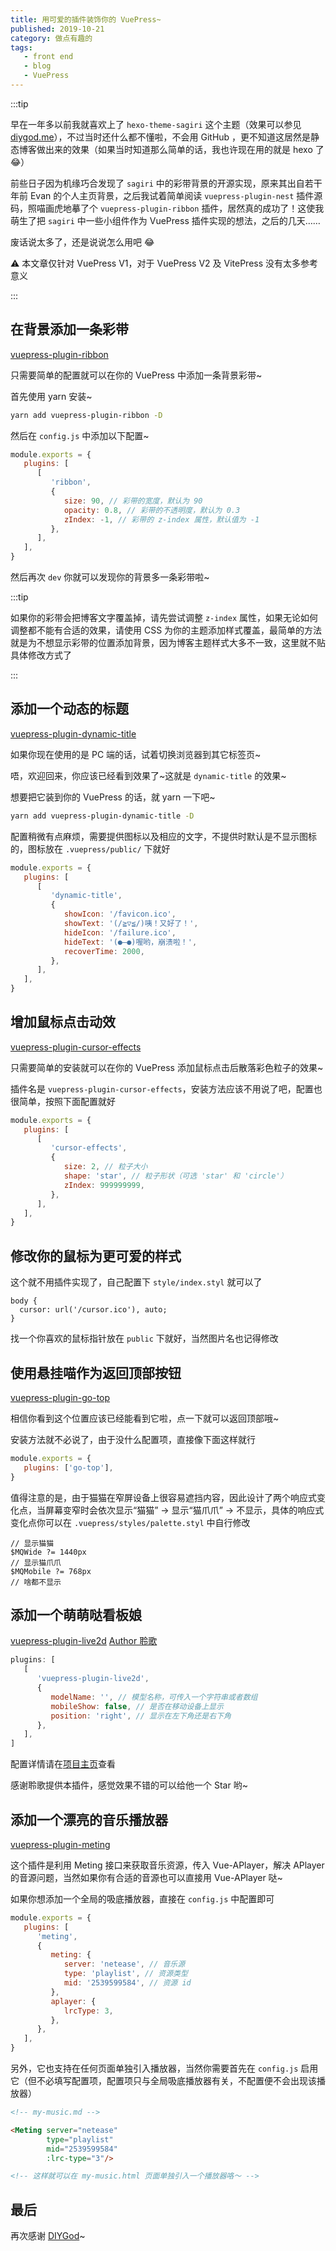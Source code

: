 ```yaml
---
title: 用可爱的插件装饰你的 VuePress~
published: 2019-10-21
category: 做点有趣的
tags:
   - front end
   - blog
   - VuePress
---
```


:::tip

早在一年多以前我就喜欢上了 `hexo-theme-sagiri` 这个主题（效果可以参见 [diygod.me](https://diygod.me/)），不过当时还什么都不懂啦，不会用 GitHub ，更不知道这居然是静态博客做出来的效果（如果当时知道那么简单的话，我也许现在用的就是 hexo 了 :joy:）

前些日子因为机缘巧合发现了 `sagiri` 中的彩带背景的开源实现，原来其出自若干年前 Evan 的个人主页背景，之后我试着简单阅读 `vuepress-plugin-nest` 插件源码，照喵画虎地摹了个 `vuepress-plugin-ribbon` 插件，居然真的成功了！这使我萌生了把 `sagiri` 中一些小组件作为 VuePress 插件实现的想法，之后的几天……

废话说太多了，还是说说怎么用吧 :joy:

:warning: 本文章仅针对 VuePress V1，对于 VuePress V2 及 VitePress 没有太多参考意义

:::

<!-- more -->

## 在背景添加一条彩带

[vuepress-plugin-ribbon](https://github.com/moefyit/vuepress-plugin-ribbon)

只需要简单的配置就可以在你的 VuePress 中添加一条背景彩带~

首先使用 yarn 安装~

```bash
yarn add vuepress-plugin-ribbon -D
```

然后在 `config.js` 中添加以下配置~

```js
module.exports = {
   plugins: [
      [
         'ribbon',
         {
            size: 90, // 彩带的宽度，默认为 90
            opacity: 0.8, // 彩带的不透明度，默认为 0.3
            zIndex: -1, // 彩带的 z-index 属性，默认值为 -1
         },
      ],
   ],
}
```

然后再次 `dev` 你就可以发现你的背景多一条彩带啦~

:::tip

如果你的彩带会把博客文字覆盖掉，请先尝试调整 `z-index` 属性，如果无论如何调整都不能有合适的效果，请使用 CSS 为你的主题添加样式覆盖，最简单的方法就是为不想显示彩带的位置添加背景，因为博客主题样式大多不一致，这里就不贴具体修改方式了

:::

## 添加一个动态的标题

[vuepress-plugin-dynamic-title](https://github.com/moefyit/vuepress-plugin-dynamic-title)

如果你现在使用的是 PC 端的话，试着切换浏览器到其它标签页~

唔，欢迎回来，你应该已经看到效果了~这就是 `dynamic-title` 的效果~

想要把它装到你的 VuePress 的话，就 yarn 一下吧~

```bash
yarn add vuepress-plugin-dynamic-title -D
```

配置稍微有点麻烦，需要提供图标以及相应的文字，不提供时默认是不显示图标的，图标放在 `.vuepress/public/` 下就好

```js
module.exports = {
   plugins: [
      [
         'dynamic-title',
         {
            showIcon: '/favicon.ico',
            showText: '(/≧▽≦/)咦！又好了！',
            hideIcon: '/failure.ico',
            hideText: '(●—●)喔哟，崩溃啦！',
            recoverTime: 2000,
         },
      ],
   ],
}
```

## 增加鼠标点击动效

[vuepress-plugin-cursor-effects](https://github.com/moefyit/vuepress-plugin-cursor-effects)

只需要简单的安装就可以在你的 VuePress 添加鼠标点击后散落彩色粒子的效果~

插件名是 `vuepress-plugin-cursor-effects`，安装方法应该不用说了吧，配置也很简单，按照下面配置就好

```js
module.exports = {
   plugins: [
      [
         'cursor-effects',
         {
            size: 2, // 粒子大小
            shape: 'star', // 粒子形状（可选 'star' 和 'circle'）
            zIndex: 999999999,
         },
      ],
   ],
}
```

## 修改你的鼠标为更可爱的样式

这个就不用插件实现了，自己配置下 `style/index.styl` 就可以了

```stylus
body {
  cursor: url('/cursor.ico'), auto;
}
```

找一个你喜欢的鼠标指针放在 `public` 下就好，当然图片名也记得修改

## 使用悬挂喵作为返回顶部按钮

[vuepress-plugin-go-top](https://github.com/moefyit/vuepress-plugin-go-top)

相信你看到这个位置应该已经能看到它啦，点一下就可以返回顶部哦~

安装方法就不必说了，由于没什么配置项，直接像下面这样就行

```js
module.exports = {
   plugins: ['go-top'],
}
```

值得注意的是，由于猫猫在窄屏设备上很容易遮挡内容，因此设计了两个响应式变化点，当屏幕变窄时会依次显示“猫猫” -> 显示“猫爪爪” -> 不显示，具体的响应式变化点你可以在 `.vuepress/styles/palette.styl` 中自行修改

```stylus
// 显示猫猫
$MQWide ?= 1440px
// 显示猫爪爪
$MQMobile ?= 768px
// 啥都不显示
```

## 添加一个萌萌哒看板娘

[vuepress-plugin-live2d](https://github.com/yanjun0501/vuepress-plugin-live2d) [Author 聆歌](https://github.com/yanjun0501/vuepress-plugin-live2d)

```js
plugins: [
   [
      'vuepress-plugin-live2d',
      {
         modelName: '', // 模型名称，可传入一个字符串或者数组
         mobileShow: false, // 是否在移动设备上显示
         position: 'right', // 显示在左下角还是右下角
      },
   ],
]
```

配置详情请在[项目主页](https://github.com/yanjun0501/vuepress-plugin-live2d)查看

感谢聆歌提供本插件，感觉效果不错的可以给他一个 Star 哟~

## 添加一个漂亮的音乐播放器

[vuepress-plugin-meting](https://github.com/moefyit/vuepress-plugin-meting)

这个插件是利用 Meting 接口来获取音乐资源，传入 Vue-APlayer，解决 APlayer 的音源问题，当然如果你有合适的音源也可以直接用 Vue-APlayer 哒~

如果你想添加一个全局的吸底播放器，直接在 `config.js` 中配置即可

```js
module.exports = {
   plugins: [
      'meting',
      {
         meting: {
            server: 'netease', // 音乐源
            type: 'playlist', // 资源类型
            mid: '2539599584', // 资源 id
         },
         aplayer: {
            lrcType: 3,
         },
      },
   ],
}
```

另外，它也支持在任何页面单独引入播放器，当然你需要首先在 `config.js` 启用它（但不必填写配置项，配置项只与全局吸底播放器有关，不配置便不会出现该播放器）

```markdown
<!-- my-music.md -->

<Meting server="netease"
        type="playlist"
        mid="2539599584"
        :lrc-type="3"/>

<!-- 这样就可以在 my-music.html 页面单独引入一个播放器咯～ -->
```

## 最后

再次感谢 [DIYGod](https://github.com/DIYgod)~

